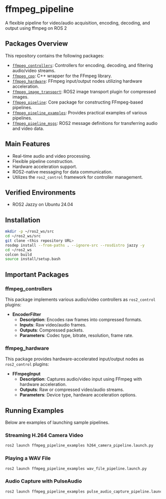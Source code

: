 # ffmpeg_pipeline
A flexible pipeline for video/audio acquisition, encoding, decoding, and output using ffmpeg on ROS 2

## Packages Overview
This repository contains the following packages:

* [`ffmpeg_controllers`](ffmpeg_controller): Controllers for encoding, decoding, and filtering audio/video streams.
* [`ffmpeg_cpp`](ffmpeg_cpp): C++ wrapper for the FFmpeg library.
* [`ffmpeg_hardware`](ffmpeg_hardware): FFmpeg input/output nodes utilizing hardware acceleration.
* [`ffmpeg_image_transport`](ffmpeg_image_transport): ROS2 image transport plugin for compressed images.
* [`ffmpeg_pipeline`](ffmpeg_pipeline): Core package for constructing FFmpeg-based pipelines.
* [`ffmpeg_pipeline_examples`](ffmpeg_pipeline_examples): Provides practical examples of various pipelines.
* [`ffmpeg_pipeline_msgs`](ffmpeg_pipeline_msgs): ROS2 message definitions for transferring audio and video data.

## Main Features
* Real-time audio and video processing.
* Flexible pipeline construction.
* Hardware acceleration support.
* ROS2-native messaging for data communication.
* Utilizes the `ros2_control` framework for controller management.

## Verified Environments
* ROS2 Jazzy on Ubuntu 24.04

## Installation
```bash
mkdir -p ~/ros2_ws/src
cd ~/ros2_ws/src
git clone <this repository URL>
rosdep install --from-paths . --ignore-src --rosdistro jazzy -y
cd ~/ros2_ws
colcon build
source install/setup.bash
```

## Important Packages

### ffmpeg_controllers
This package implements various audio/video controllers as `ros2_control` plugins:

* **EncoderFilter**
  * **Description**: Encodes raw frames into compressed formats.
  * **Inputs**: Raw video/audio frames.
  * **Outputs**: Compressed packets.
  * **Parameters**: Codec type, bitrate, resolution, frame rate.

### ffmpeg_hardware
This package provides hardware-accelerated input/output nodes as `ros2_control` plugins:

* **FFmpegInput**
  * **Description**: Captures audio/video input using FFmpeg with hardware acceleration.
  * **Outputs**: Raw or compressed video/audio streams.
  * **Parameters**: Device type, hardware acceleration options.

## Running Examples
Below are examples of launching sample pipelines.

### Streaming H.264 Camera Video
```bash
ros2 launch ffmpeg_pipeline_examples h264_camera_pipeline.launch.py
```

### Playing a WAV File
```bash
ros2 launch ffmpeg_pipeline_examples wav_file_pipeline.launch.py
```

### Audio Capture with PulseAudio
```bash
ros2 launch ffmpeg_pipeline_examples pulse_audio_capture_pipeline.launch.py
```